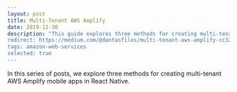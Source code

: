 ```yaml
---
layout: post
title: Multi-Tenant AWS Amplify
date: 2019-12-30
description: "This guide explores three methods for creating multi-tenant AWS Amplify mobile apps in React Native: Cognito custom attributes, Cognito groups, and virtual Cognito groups
redirect: https://medium.com/@dantasfiles/multi-tenant-aws-amplify-cc3252c4def4
tags: amazon-web-services
selected: true
---
```


In this series of posts, we explore three methods for creating multi-tenant AWS Amplify mobile apps in React Native.
